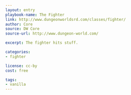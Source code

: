 ```yaml
---
layout: entry
playbook-name: The Fighter
link: http://www.dungeonworldsrd.com/classes/fighter/
author: Core
source: DW Core
source-url: http://www.dungeon-world.com/

excerpt: The fighter hits stuff.

categories:
- fighter

license: cc-by
cost: free

tags:
- vanilla
---
```

